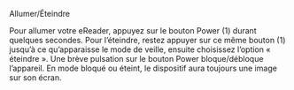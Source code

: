 Allumer/Éteindre

Pour allumer votre eReader, appuyez sur le bouton Power (1) durant quelques secondes. Pour l’éteindre, restez appuyer sur ce même bouton (1) jusqu’à ce qu’apparaisse le mode de veille, ensuite choisissez l’option « éteindre ». Une brève pulsation sur le bouton Power bloque/débloque l’appareil. En mode bloqué ou éteint, le dispositif aura toujours une image sur son écran.
